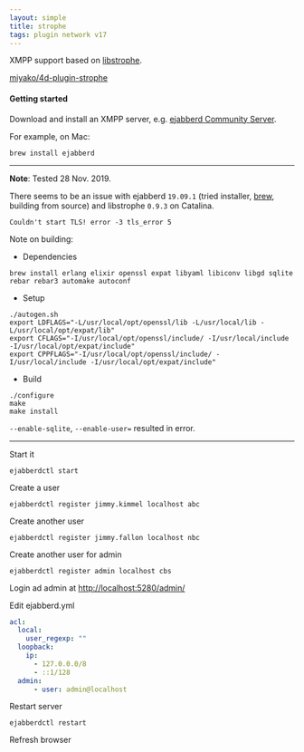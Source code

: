 ```yaml
---
layout: simple
title: strophe
tags: plugin network v17
---
```


XMPP support based on [libstrophe](http://strophe.im/libstrophe/).

<!--more-->

[miyako/4d-plugin-strophe](https://github.com/miyako/4d-plugin-strophe/)

#### Getting started

Download and install an XMPP server, e.g. [ejabberd Community Server](https://www.ejabberd.im).

For example, on Mac:

```
brew install ejabberd
```

---

**Note**: Tested 28 Nov. 2019. 

There seems to be an issue with ejabberd ``19.09.1`` (tried installer, [brew](https://homebrew.bintray.com/bottles/ejabberd-19.05_1.catalina.bottle.tar.gz), building from source) and libstrophe ``0.9.3`` on Catalina. 

```
Couldn't start TLS! error -3 tls_error 5
```

Note on building:

- Dependencies

```
brew install erlang elixir openssl expat libyaml libiconv libgd sqlite rebar rebar3 automake autoconf 
```

- Setup

```
./autogen.sh
export LDFLAGS="-L/usr/local/opt/openssl/lib -L/usr/local/lib -L/usr/local/opt/expat/lib"
export CFLAGS="-I/usr/local/opt/openssl/include/ -I/usr/local/include -I/usr/local/opt/expat/include"
export CPPFLAGS="-I/usr/local/opt/openssl/include/ -I/usr/local/include -I/usr/local/opt/expat/include"
```

- Build

```
./configure
make 
make install
```

``--enable-sqlite``, ``--enable-user=`` resulted in error.

---

Start it

```
ejabberdctl start
```

Create a user 

```
ejabberdctl register jimmy.kimmel localhost abc
```

Create another user 

```
ejabberdctl register jimmy.fallon localhost nbc
```

Create another user for admin

```
ejabberdctl register admin localhost cbs
```

Login ad admin at [http://localhost:5280/admin/](http://localhost:5280/admin/)

Edit ejabberd.yml

```yml
acl:
  local:
    user_regexp: ""
  loopback:
    ip:
      - 127.0.0.0/8
      - ::1/128
  admin:
      - user: admin@localhost
```

Restart server

```
ejabberdctl restart
```

Refresh browser
